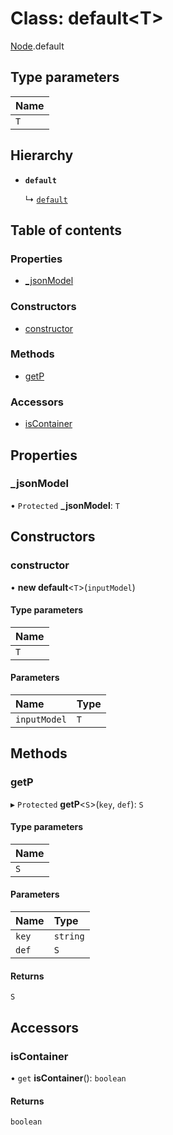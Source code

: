 # Class: default<T\>

[Node](../modules/Node.md).default

## Type parameters

| Name |
| :------ |
| `T` |

## Hierarchy

- **`default`**

  ↳ [`default`](FormMetaData.default.md)

## Table of contents

### Properties

- [\_jsonModel](Node.default.md#_jsonmodel)

### Constructors

- [constructor](Node.default.md#constructor)

### Methods

- [getP](Node.default.md#getp)

### Accessors

- [isContainer](Node.default.md#iscontainer)

## Properties

### \_jsonModel

• `Protected` **\_jsonModel**: `T`

## Constructors

### constructor

• **new default**<`T`\>(`inputModel`)

#### Type parameters

| Name |
| :------ |
| `T` |

#### Parameters

| Name | Type |
| :------ | :------ |
| `inputModel` | `T` |

## Methods

### getP

▸ `Protected` **getP**<`S`\>(`key`, `def`): `S`

#### Type parameters

| Name |
| :------ |
| `S` |

#### Parameters

| Name | Type |
| :------ | :------ |
| `key` | `string` |
| `def` | `S` |

#### Returns

`S`

## Accessors

### isContainer

• `get` **isContainer**(): `boolean`

#### Returns

`boolean`
